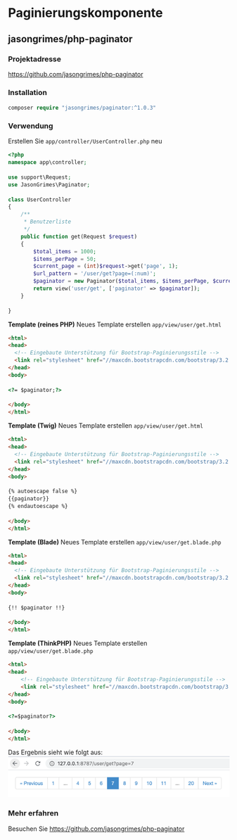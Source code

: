 # Paginierungskomponente

## jasongrimes/php-paginator

### Projektadresse

https://github.com/jasongrimes/php-paginator
  
### Installation

```php
composer require "jasongrimes/paginator:^1.0.3"
```
  
### Verwendung

Erstellen Sie `app/controller/UserController.php` neu
```php
<?php
namespace app\controller;

use support\Request;
use JasonGrimes\Paginator;

class UserController
{
    /**
     * Benutzerliste
     */
    public function get(Request $request)
    {
        $total_items = 1000;
        $items_perPage = 50;
        $current_page = (int)$request->get('page', 1);
        $url_pattern = '/user/get?page=(:num)';
        $paginator = new Paginator($total_items, $items_perPage, $current_page, $url_pattern);
        return view('user/get', ['paginator' => $paginator]);
    }
    
}
```
**Template (reines PHP)**
Neues Template erstellen `app/view/user/get.html`
```html
<html>
<head>
  <!-- Eingebaute Unterstützung für Bootstrap-Paginierungsstile -->
  <link rel="stylesheet" href="//maxcdn.bootstrapcdn.com/bootstrap/3.2.0/css/bootstrap.min.css">
</head>
<body>

<?= $paginator;?>

</body>
</html>
```

**Template (Twig)**
Neues Template erstellen `app/view/user/get.html`
```html
<html>
<head>
  <!-- Eingebaute Unterstützung für Bootstrap-Paginierungsstile -->
  <link rel="stylesheet" href="//maxcdn.bootstrapcdn.com/bootstrap/3.2.0/css/bootstrap.min.css">
</head>
<body>

{% autoescape false %}
{{paginator}}
{% endautoescape %}

</body>
</html>
```

**Template (Blade)**
Neues Template erstellen `app/view/user/get.blade.php`
```html
<html>
<head>
  <!-- Eingebaute Unterstützung für Bootstrap-Paginierungsstile -->
  <link rel="stylesheet" href="//maxcdn.bootstrapcdn.com/bootstrap/3.2.0/css/bootstrap.min.css">
</head>
<body>

{!! $paginator !!}

</body>
</html>
```

**Template (ThinkPHP)**
Neues Template erstellen `app/view/user/get.blade.php`
```html
<html>
<head>
    <!-- Eingebaute Unterstützung für Bootstrap-Paginierungsstile -->
    <link rel="stylesheet" href="//maxcdn.bootstrapcdn.com/bootstrap/3.2.0/css/bootstrap.min.css">
</head>
<body>

<?=$paginator?>

</body>
</html>
```

Das Ergebnis sieht wie folgt aus:
![](../../assets/img/paginator.png)
  
### Mehr erfahren

Besuchen Sie https://github.com/jasongrimes/php-paginator
